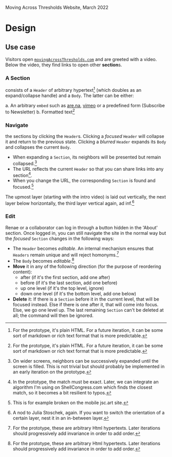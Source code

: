 Moving Across Thresholds Website, March 2022

# Design

## Use case
Visitors open [`movingAcrossThresholds.com`](movingAcrossThresholds.com) and are greeted with a video. Below the video, they find links to open other **section**s.

### A Section
consists of a `Header` of arbitrary hypertext[^1] (which doubles as an expand/collapse handle) and a `Body`. The latter can be either:

a. An arbitrary `embed` such as [are.na](are.na), [vimeo](vimeo.com) or a predefined form (Subscribe to Newsletter)
b. Formatted text[^1]

[^1]: For the prototype, it's plain HTML. For a future iteration, it can be some sort of markdown or rich text format that is more predictable.

### Navigate
the sections by clicking the `Header`s. Clicking a _focused_ `Header` will collapse it and return to the previous state. Clicking a _blurred_ `Header` expands its `Body` and collapses the current `Body`. 

- When expanding a `Section`, its neighbors will be presented but remain collapsed.[^2]
- The URL reflects the current `Header` so that you can share links into any section[^3].
- When you change the URL, the corresponding `Section` is found and focused.[^4]

The upmost layer (starting with the intro video) is laid out vertically, the next layer below horizontally, the third layer vertical again, ad inf.[^5]


[^2]: On wider screens, neighbors can be successively expanded until the screen is filled. This is not trivial but should probably be implemented in an early iteration on the prototype.
[^3]: In the prototype, the match must be exact. Later, we can integrate an algorithm I'm using on ShellCongress.com which finds the closest match, so it becomes a bit resilient to typos.
[^4]: This is for example broken on the mobile jsc.art site.
[^5]: A nod to Julia Stoschek, again. If you want to switch the orientation of a certain layer, nest it in an in-between layer.

### Edit
Renae or a collaborator can log in through a button hidden in the 'About' section. Once logged in, you can still navigate the site in the normal way but the _focused_ `Section` changes in the following ways:

- The `Header` becomes _editable_. An internal mechanism ensures that `Headers` remain unique and will reject homonyms.[^7]
- The `Body` becomes _editable_.[^7]
- **Move** it in any of the following direction (for the purpose of reordering content):
    - after (if it's the first section, add one after)
    - before (if it's the last section, add one before)
    - up one level (if it's the top level, ignore)
    - down one level (if it's the bottom level, add one below)
- **Delete** it: If there is a `Section` before it in the current level, that will be focused instead. Else if there is one after it, that will come into focus. Else, we go one level up. The last remaining `Section` can't be deleted at all; the command will then be ignored.

[^7]: For the prototype, these are arbitrary Html hypertexts. Later iterations should progressively add invariance in order to add order.

